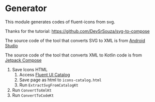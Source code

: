 # Generator

This module generates codes of fluent-icons from svg.

Thanks for the tutorial: https://github.com/DevSrSouza/svg-to-compose

The source code of the tool that converts SVG to XML is from [Android Studio](https://android.googlesource.com/platform/tools/base/+/refs/heads/mirror-goog-studio-master-dev/sdk-common/src/main/java/com/android/ide/common/vectordrawable)

The source code of the tool that converts XML to Kotlin code is from [Jetpack Compose](https://cs.android.com/androidx/platform/frameworks/support/+/androidx-main:compose/material/material/icons/generator/)

1. Save Icons HTML
   1. Access [Fluent UI Catalog](https://react.fluentui.dev/iframe.html?viewMode=docs&id=concepts-developer-icons-icons-catalog--page)
   2. Save page as html to `icons-catalog.html`
   3. Run `ExtractSvgFromCatalogKt`
2. Run `ConvertToXmlKt`
3. Run `ConvertToCodeKt`